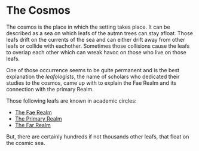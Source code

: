 # The Cosmos

The cosmos is the place in which the setting takes place. It can be described as a sea on which leafs of the autmn trees can stay afloat. Those leafs drift on the currents of the sea and can either drift away from other leafs or collide with eachother. Sometimes those collisions cause the leafs to overlap each other which can wreak havoc on those who live on those leafs. 

One of those occurrence seems to be quite permanent and is the best explanation the _leafologists_, the name of scholars who dedicated their studies to the cosmos, came up with to explain the Fae Realm and its connection with the primary Realm.

Those following leafs are known in academic circles:

- [The Fae Realm](The%20Fae%20Realm.md)
- [The Primary Realm](The%20Primary%20Realm.md)
- [The Far Realm](The%20Far%20Realm.md)

But, there are certainly hundreds if not thousands other leafs, that float on the cosmic sea.